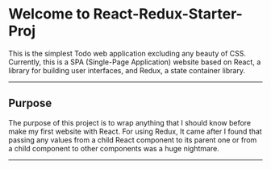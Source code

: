 Welcome to React-Redux-Starter-Proj
==================

This is the simplest Todo web application excluding any beauty of CSS. Currently, this is a SPA (Single-Page Application) website based on React, a library for building user interfaces, and Redux, a state container library. 

----------

Purpose
-----------

The purpose of this project is to wrap anything that I should know before make my first website with React. For using Redux, It came after I found that passing any values from a child React component to its parent one or from a child component to other components was a huge nightmare.

-------------
